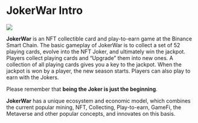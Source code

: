 # JokerWar Intro

![](.gitbook/assets/banner\_logo.png)

**JokerWar** is an NFT collectible card and play-to-earn game at the Binance Smart Chain. The basic gameplay of JokerWar is to collect a set of 52 playing cards, evolve into the NFT Joker, and ultimately win the jackpot. Players collect playing cards and “Upgrade” them into new ones. A collection of all playing cards gives you a key to the jackpot. When the jackpot is won by a player, the new season starts. Players can also play to earn with the Jokers.&#x20;

Please remember that **being the Joker is just the beginning**.

**JokerWar** has a unique ecosystem and economic model, which combines the current popular mining, NFT, Collecting, Play-to-earn, GameFi, the Metaverse and other popular concepts, and innovates on this basis.

​

###

